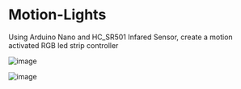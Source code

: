 # Motion-Lights

Using Arduino Nano and HC_SR501 Infared Sensor, create a motion activated RGB led strip controller

![image](https://github.com/evanyam01/Motion-Lights/assets/129211573/e2049a5d-7083-4153-a346-1e427f0c4a1e)

![image](https://github.com/evanyam01/Motion-Lights/assets/129211573/803adfa6-6ea0-4d99-9ba0-3734ba4398f2)

